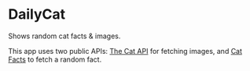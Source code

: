 # DailyCat
Shows random cat facts & images.

This app uses two public APIs: [The Cat API](https://thecatapi.com) for fetching images,
and [Cat Facts](https://github.com/alexwohlbruck/cat-facts) to fetch a random fact.

